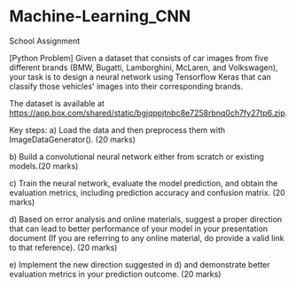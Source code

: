 # Machine-Learning_CNN

School Assignment 

[Python Problem]
Given a dataset that consists of car images from five different brands (BMW, Bugatti,
Lamborghini, McLaren, and Volkswagen), your task is to design a neural network using
Tensorflow Keras that can classify those vehicles' images into their corresponding brands.

The dataset is available at
https://app.box.com/shared/static/bgjqppjtnbc8e7258rbnq0ch7fy27tp6.zip.

Key steps:
a) Load the data and then preprocess them with ImageDataGenerator(). (20 marks)

b) Build a convolutional neural network either from scratch or existing models.(20 marks)

c) Train the neural network, evaluate the model prediction, and obtain the evaluation metrics, including prediction accuracy and confusion matrix. (20 marks)

d) Based on error analysis and online materials, suggest a proper direction that can lead to better performance of your model in your presentation document (If you are   referring to any online material, do provide a valid link to that reference). (20 marks)

e) Implement the new direction suggested in d) and demonstrate better evaluation metrics in your prediction outcome. (20 marks)
